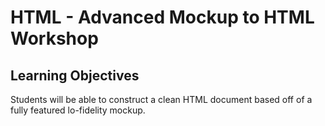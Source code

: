 # HTML - Advanced Mockup to HTML Workshop

## Learning Objectives
Students will be able to construct a clean HTML document based off of a fully featured lo-fidelity mockup.